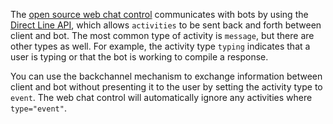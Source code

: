 The <a href="https://github.com/Microsoft/BotFramework-WebChat" target="_blank">open source web chat control</a> 
communicates with bots by using the [Direct Line API](https://docs.botframework.com/restapi/directline3/#navtitle), 
which allows `activities` to be sent back and forth between client and bot. 
The most common type of activity is `message`, but there are other types as well. 
For example, the activity type `typing` indicates that a user is typing or that the bot is working to compile a response. 

You can use the backchannel mechanism to exchange information between client and bot without presenting it to the user by setting the activity type to `event`. The web chat control will automatically ignore any activities where `type="event"`.